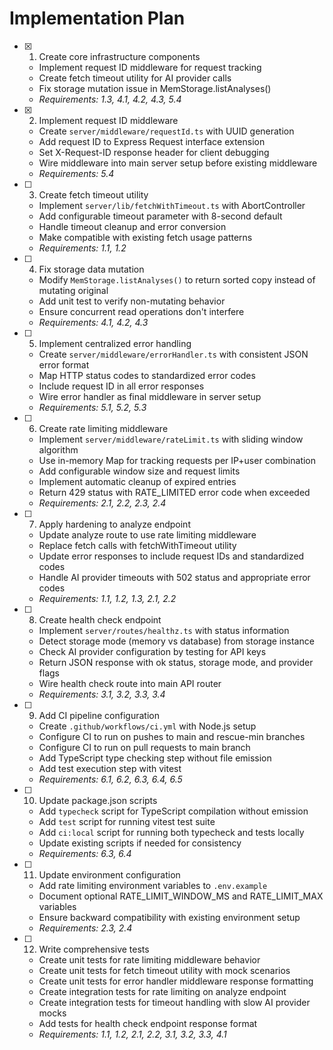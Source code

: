 # Implementation Plan

- [x] 1. Create core infrastructure components





  - Implement request ID middleware for request tracking
  - Create fetch timeout utility for AI provider calls
  - Fix storage mutation issue in MemStorage.listAnalyses()
  - _Requirements: 1.3, 4.1, 4.2, 4.3, 5.4_

- [x] 2. Implement request ID middleware





  - Create `server/middleware/requestId.ts` with UUID generation
  - Add request ID to Express Request interface extension
  - Set X-Request-ID response header for client debugging
  - Wire middleware into main server setup before existing middleware
  - _Requirements: 5.4_

- [ ] 3. Create fetch timeout utility
  - Implement `server/lib/fetchWithTimeout.ts` with AbortController
  - Add configurable timeout parameter with 8-second default
  - Handle timeout cleanup and error conversion
  - Make compatible with existing fetch usage patterns
  - _Requirements: 1.1, 1.2_

- [ ] 4. Fix storage data mutation
  - Modify `MemStorage.listAnalyses()` to return sorted copy instead of mutating original
  - Add unit test to verify non-mutating behavior
  - Ensure concurrent read operations don't interfere
  - _Requirements: 4.1, 4.2, 4.3_

- [ ] 5. Implement centralized error handling
  - Create `server/middleware/errorHandler.ts` with consistent JSON error format
  - Map HTTP status codes to standardized error codes
  - Include request ID in all error responses
  - Wire error handler as final middleware in server setup
  - _Requirements: 5.1, 5.2, 5.3_

- [ ] 6. Create rate limiting middleware
  - Implement `server/middleware/rateLimit.ts` with sliding window algorithm
  - Use in-memory Map for tracking requests per IP+user combination
  - Add configurable window size and request limits
  - Implement automatic cleanup of expired entries
  - Return 429 status with RATE_LIMITED error code when exceeded
  - _Requirements: 2.1, 2.2, 2.3, 2.4_

- [ ] 7. Apply hardening to analyze endpoint
  - Update analyze route to use rate limiting middleware
  - Replace fetch calls with fetchWithTimeout utility
  - Update error responses to include request IDs and standardized codes
  - Handle AI provider timeouts with 502 status and appropriate error codes
  - _Requirements: 1.1, 1.2, 1.3, 2.1, 2.2_

- [ ] 8. Create health check endpoint
  - Implement `server/routes/healthz.ts` with status information
  - Detect storage mode (memory vs database) from storage instance
  - Check AI provider configuration by testing for API keys
  - Return JSON response with ok status, storage mode, and provider flags
  - Wire health check route into main API router
  - _Requirements: 3.1, 3.2, 3.3, 3.4_

- [ ] 9. Add CI pipeline configuration
  - Create `.github/workflows/ci.yml` with Node.js setup
  - Configure CI to run on pushes to main and rescue-min branches
  - Configure CI to run on pull requests to main branch
  - Add TypeScript type checking step without file emission
  - Add test execution step with vitest
  - _Requirements: 6.1, 6.2, 6.3, 6.4, 6.5_

- [ ] 10. Update package.json scripts
  - Add `typecheck` script for TypeScript compilation without emission
  - Add `test` script for running vitest test suite
  - Add `ci:local` script for running both typecheck and tests locally
  - Update existing scripts if needed for consistency
  - _Requirements: 6.3, 6.4_

- [ ] 11. Update environment configuration
  - Add rate limiting environment variables to `.env.example`
  - Document optional RATE_LIMIT_WINDOW_MS and RATE_LIMIT_MAX variables
  - Ensure backward compatibility with existing environment setup
  - _Requirements: 2.3, 2.4_

- [ ] 12. Write comprehensive tests
  - Create unit tests for rate limiting middleware behavior
  - Create unit tests for fetch timeout utility with mock scenarios
  - Create unit tests for error handler middleware response formatting
  - Create integration tests for rate limiting on analyze endpoint
  - Create integration tests for timeout handling with slow AI provider mocks
  - Add tests for health check endpoint response format
  - _Requirements: 1.1, 1.2, 2.1, 2.2, 3.1, 3.2, 3.3, 4.1_